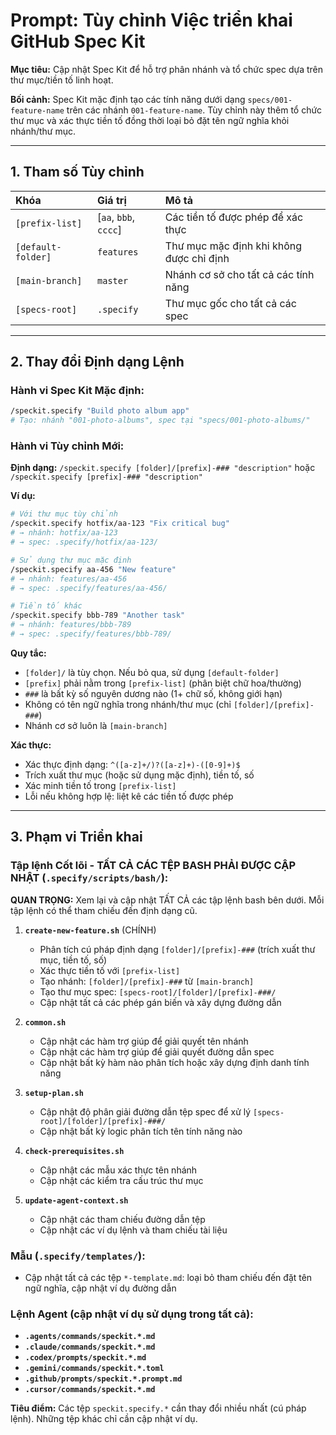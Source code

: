 # Prompt: Tùy chỉnh Việc triển khai GitHub Spec Kit

**Mục tiêu:** Cập nhật Spec Kit để hỗ trợ phân nhánh và tổ chức spec dựa trên thư mục/tiền tố linh hoạt.

**Bối cảnh:** Spec Kit mặc định tạo các tính năng dưới dạng `specs/001-feature-name` trên các nhánh `001-feature-name`. Tùy chỉnh này thêm tổ chức thư mục và xác thực tiền tố đồng thời loại bỏ đặt tên ngữ nghĩa khỏi nhánh/thư mục.

---

## 1. Tham số Tùy chỉnh

| Khóa | Giá trị | Mô tả |
| :--- | :--- | :--- |
| `[prefix-list]` | [`aa`, `bbb`, `cccc`] | Các tiền tố được phép để xác thực |
| `[default-folder]` | `features` | Thư mục mặc định khi không được chỉ định |
| `[main-branch]` | `master` | Nhánh cơ sở cho tất cả các tính năng |
| `[specs-root]` | `.specify` | Thư mục gốc cho tất cả các spec |

---

## 2. Thay đổi Định dạng Lệnh

### Hành vi Spec Kit Mặc định:
```bash
/speckit.specify "Build photo album app"
# Tạo: nhánh "001-photo-albums", spec tại "specs/001-photo-albums/"
```

### Hành vi Tùy chỉnh Mới:

**Định dạng:** `/speckit.specify [folder]/[prefix]-### "description"` hoặc `/speckit.specify [prefix]-### "description"`

**Ví dụ:**
```bash
# Với thư mục tùy chỉnh
/speckit.specify hotfix/aa-123 "Fix critical bug"
# → nhánh: hotfix/aa-123
# → spec: .specify/hotfix/aa-123/

# Sử dụng thư mục mặc định
/speckit.specify aa-456 "New feature"
# → nhánh: features/aa-456
# → spec: .specify/features/aa-456/

# Tiền tố khác
/speckit.specify bbb-789 "Another task"
# → nhánh: features/bbb-789
# → spec: .specify/features/bbb-789/
```

**Quy tắc:**
- `[folder]/` là tùy chọn. Nếu bỏ qua, sử dụng `[default-folder]`
- `[prefix]` phải nằm trong `[prefix-list]` (phân biệt chữ hoa/thường)
- `###` là bất kỳ số nguyên dương nào (1+ chữ số, không giới hạn)
- Không có tên ngữ nghĩa trong nhánh/thư mục (chỉ `[folder]/[prefix]-###`)
- Nhánh cơ sở luôn là `[main-branch]`

**Xác thực:**
- Xác thực định dạng: `^([a-z]+/)?([a-z]+)-([0-9]+)$`
- Trích xuất thư mục (hoặc sử dụng mặc định), tiền tố, số
- Xác minh tiền tố trong `[prefix-list]`
- Lỗi nếu không hợp lệ: liệt kê các tiền tố được phép

---

## 3. Phạm vi Triển khai

### Tập lệnh Cốt lõi - TẤT CẢ CÁC TỆP BASH PHẢI ĐƯỢC CẬP NHẬT (`.specify/scripts/bash/`):

**QUAN TRỌNG:** Xem lại và cập nhật TẤT CẢ các tập lệnh bash bên dưới. Mỗi tập lệnh có thể tham chiếu đến định dạng cũ.

1. **`create-new-feature.sh`** (CHÍNH)
   - Phân tích cú pháp định dạng `[folder]/[prefix]-###` (trích xuất thư mục, tiền tố, số)
   - Xác thực tiền tố với `[prefix-list]`
   - Tạo nhánh: `[folder]/[prefix]-###` từ `[main-branch]`
   - Tạo thư mục spec: `[specs-root]/[folder]/[prefix]-###/`
   - Cập nhật tất cả các phép gán biến và xây dựng đường dẫn

2. **`common.sh`**
   - Cập nhật các hàm trợ giúp để giải quyết tên nhánh
   - Cập nhật các hàm trợ giúp để giải quyết đường dẫn spec
   - Cập nhật bất kỳ hàm nào phân tích hoặc xây dựng định danh tính năng

3. **`setup-plan.sh`**
   - Cập nhật độ phân giải đường dẫn tệp spec để xử lý `[specs-root]/[folder]/[prefix]-###/`
   - Cập nhật bất kỳ logic phân tích tên tính năng nào

4. **`check-prerequisites.sh`**
   - Cập nhật các mẫu xác thực tên nhánh
   - Cập nhật các kiểm tra cấu trúc thư mục

5. **`update-agent-context.sh`**
   - Cập nhật các tham chiếu đường dẫn tệp
   - Cập nhật các ví dụ lệnh và tham chiếu tài liệu

### Mẫu (`.specify/templates/`):
- Cập nhật tất cả các tệp `*-template.md`: loại bỏ tham chiếu đến đặt tên ngữ nghĩa, cập nhật ví dụ đường dẫn

### Lệnh Agent (cập nhật ví dụ sử dụng trong tất cả):
- **`.agents/commands/speckit.*.md`**
- **`.claude/commands/speckit.*.md`**
- **`.codex/prompts/speckit.*.md`**
- **`.gemini/commands/speckit.*.toml`**
- **`.github/prompts/speckit.*.prompt.md`**
- **`.cursor/commands/speckit.*.md`**

**Tiêu điểm:** Các tệp `speckit.specify.*` cần thay đổi nhiều nhất (cú pháp lệnh). Những tệp khác chỉ cần cập nhật ví dụ.